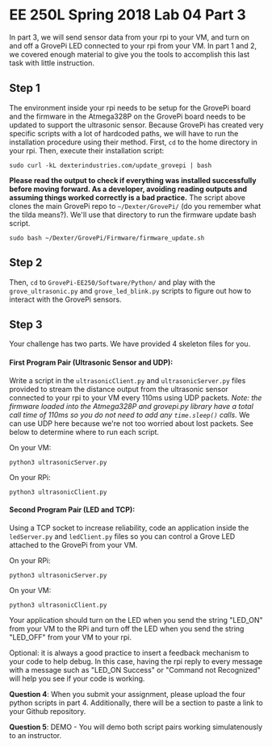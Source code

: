 # **EE 250L Spring 2018 Lab 04 Part 3**

In part 3, we will send sensor data from your rpi to your VM, and turn on and 
off a GrovePi LED connected to your rpi from your VM. In part 1 and 2, we 
covered enough material to give you the tools to accomplish this last task with 
little instruction. 

## **Step 1**

The environment inside your rpi needs to be setup for the GrovePi board and the 
firmware in the Atmega328P on the GrovePi board needs to be updated to support
the ultrasonic sensor. Because GrovePi has created very specific scripts with
a lot of hardcoded paths, we will have to run the installation procedure using
their method. First, `cd` to the home directory in your rpi. Then, execute their
installation script:

    sudo curl -kL dexterindustries.com/update_grovepi | bash  

**Please read the output to check if everything was installed successfully 
before moving forward. As a developer, avoiding reading outputs and assuming 
things worked correctly is a bad practice.** The script above clones the main 
GrovePi repo to `~/Dexter/GrovePi/` (do you remember what the tilda means?). 
We'll use that directory to run the firmware update bash script.

    sudo bash ~/Dexter/GrovePi/Firmware/firmware_update.sh

## **Step 2**

Then, `cd` to `GrovePi-EE250/Software/Python/` and play with the 
`grove_ultrasonic.py` and `grove_led_blink.py` scripts to figure out how to 
interact with the GrovePi sensors.

## **Step 3**

Your challenge has two parts. We have provided 4 skeleton files for you.

#### First Program Pair (Ultrasonic Sensor and UDP):

Write a script in the `ultrasonicClient.py` and `ultrasonicServer.py` files
provided to stream the distance output from the ultrasonic sensor connected to 
your rpi to your VM every 110ms using UDP packets. *Note: the firmware loaded 
into the Atmega328P and grovepi.py library have a total call time of 110ms so
you do not need to add any `time.sleep()` calls.* We can use UDP here because 
we're not too worried about lost packets. See below to determine where to run 
each script.

On your VM:

    python3 ultrasonicServer.py

On your RPi:

    python3 ultrasonicClient.py

#### Second Program Pair (LED and TCP):

Using a TCP socket to increase reliability, code an application inside the 
`ledServer.py` and `ledClient.py` files so you can control a Grove LED attached
to the GrovePi from your VM. 

On your RPi:

    python3 ultrasonicServer.py

On your VM:

    python3 ultrasonicClient.py

Your application should turn on the LED when you send the string "LED_ON" from 
your VM to the RPi and turn off the LED when you send the string "LED_OFF" from 
your VM to your rpi. 

Optional: it is always a good practice to insert a feedback mechanism to your 
code to help debug. In this case, having the rpi reply to every message with a 
message such as "LED_ON Success" or "Command not Recognized" will help you see
if your code is working.

**Question 4**: When you submit your assignment, please upload the four python 
scripts in part 4. Additionally, there will be a section to paste a link to
your Github repository.

**Question 5**: DEMO - You will demo both script pairs working simulatenously to
an instructor.
